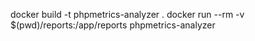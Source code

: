 docker build -t phpmetrics-analyzer .
docker run --rm -v $(pwd)/reports:/app/reports phpmetrics-analyzer